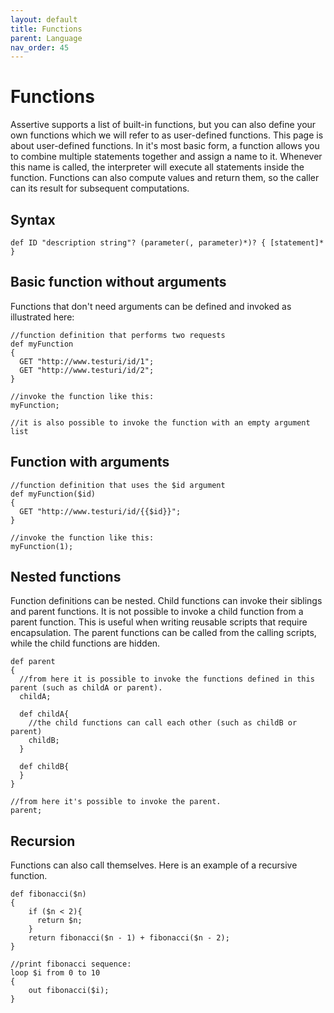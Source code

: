 ```yaml
---
layout: default
title: Functions
parent: Language
nav_order: 45
---
```


# Functions
Assertive supports a list of built-in functions, but you can also define your own functions which we will refer to as user-defined functions.
This page is about user-defined functions. In it's most basic form, a function allows you to combine multiple statements together and assign a name to it. Whenever this name is called, the interpreter will execute all statements inside the function. Functions can also compute values and return them, so the caller can its result for subsequent computations.

## Syntax
```assertive
def ID "description string"? (parameter(, parameter)*)? { [statement]* }
```

## Basic function without arguments
Functions that don't need arguments can be defined and invoked as illustrated here:
```assertive
//function definition that performs two requests
def myFunction
{
  GET "http://www.testuri/id/1";
  GET "http://www.testuri/id/2";
}

//invoke the function like this:
myFunction;

//it is also possible to invoke the function with an empty argument list
```

## Function with arguments
```assertive
//function definition that uses the $id argument
def myFunction($id)
{
  GET "http://www.testuri/id/{{$id}}";
}

//invoke the function like this:
myFunction(1);
```

## Nested functions
Function definitions can be nested. Child functions can invoke their siblings and parent functions. 
It is not possible to invoke a child function from a parent function. This is useful when writing reusable scripts that require encapsulation. 
The parent functions can be called from the calling scripts, while the child functions are hidden.
```assertive
def parent
{
  //from here it is possible to invoke the functions defined in this parent (such as childA or parent).
  childA;

  def childA{
    //the child functions can call each other (such as childB or parent)
    childB;
  }

  def childB{
  }
}

//from here it's possible to invoke the parent. 
parent;
```

## Recursion
Functions can also call themselves. Here is an example of a recursive function.
```assertive
def fibonacci($n)
{
    if ($n < 2){
      return $n;
    }
    return fibonacci($n - 1) + fibonacci($n - 2);
}

//print fibonacci sequence:
loop $i from 0 to 10
{
    out fibonacci($i);
}
```